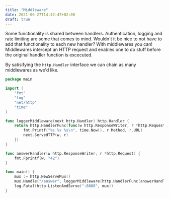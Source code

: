 ```yaml
---
title: "Middleware"
date: 2021-06-27T14:47:47+02:00
draft: true
---
```


Some functionality is shared between handlers. Authentication, logging and rate limiting are some that comes to mind. Wouldn't it be nice to not have to add that functionality to each new handler? With middlewares you can! Middlewares intercept an HTTP request and enables one to do stuff before the original handler function is excecuted.

By satisifying the `http.Handler` interface we can chain as many middlewares as we'd like.

```go
package main

import (
	"fmt"
	"log"
	"net/http"
	"time"
)

func loggerMiddleware(next http.Handler) http.Handler {
	return http.HandlerFunc(func(w http.ResponseWriter, r *http.Request) {
		fmt.Printf("%s %s %s\n", time.Now(), r.Method, r.URL)
		next.ServeHTTP(w, r)
	})
}

func answerHandler(w http.ResponseWriter, r *http.Request) {
	fmt.Fprintf(w, "42")
}

func main() {
	mux := http.NewServeMux()
	mux.Handle("/answer", loggerMiddleware(http.HandlerFunc(answerHandler)))
	log.Fatal(http.ListenAndServe(":8080", mux))
}
```
